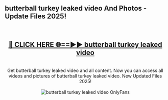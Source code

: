 <h2>butterball turkey leaked video And Photos - Update Files 2025!</h2>
<br>
<div align="center">
<h2><a href="https://top-ai-tools.click/QrbHav" rel="nofollow">🔴 CLICK HERE 🌐==►► butterball turkey leaked video</a></h2>
<br>
Get butterball turkey leaked video and all content. Now you can access all videos and pictures of butterball turkey leaked video. New Updated Files 2025!
<br>
<br>
<a href="https://top-ai-tools.click/QrbHav" rel="nofollow" data-target="animated-image.originalLink"><img src="https://i.ibb.co.com/WyWwxjT/player-gif2.gif" alt="butterball turkey leaked video OnlyFans" style="max-width: 100%; display: inline-block;" data-target="animated-image.originalImage"></a>
</div>
<br>